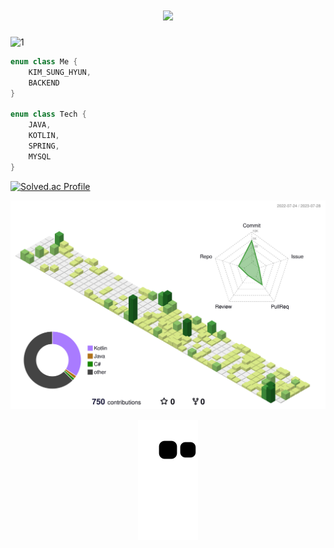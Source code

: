 <h1 align="center">
  <a href="https://git.io/typing-svg">
    <img src="https://readme-typing-svg.herokuapp.com/?lines=안녕+!+👋;&center=true&size=30&color=08B125">
  </a>
</h1>

![1](https://github.com/MALLLAG/TIL/assets/87420630/e466d907-17dc-4b2a-9ac4-9a7e237f4ec2)

```kotlin
enum class Me {
    KIM_SUNG_HYUN,
    BACKEND
}

enum class Tech {
    JAVA,
    KOTLIN,
    SPRING,
    MYSQL
}
```

[![Solved.ac Profile](http://mazassumnida.wtf/api/v2/generate_badge?boj=beyool95)](https://solved.ac/beyool95/)

<div align="center">

![](./profile-3d-contrib/profile-green-animate.svg)
  
![GitHub Snake dark](https://github.com/MALLLAG/MALLLAG/blob/output/github-contribution-grid-snake.svg#gh-dark-mode-only)

</div>
